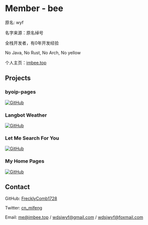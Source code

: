 # Member - bee



原名: wyf



名字来源：原名绰号



全栈开发者，有0年开发经验

No Java, No Rust, No Arch, No yellow




个人主页：[imbee.top](http://imbee.top)

## Projects



### byoip-pages



[![GitHub](https://socialify.git.ci/FrecklyComb1728/byoip-pages/image?custom_language=Nuxt&description=1&font=JetBrains+Mono&forks=1&issues=1&language=1&name=1&owner=1&pattern=Plus&pulls=1&stargazers=1&theme=Auto)](https://github.com/FrecklyComb1728/byoip-pages)



### Langbot Weather



[![GitHub](https://socialify.git.ci/FrecklyComb1728/Langbot_Weather/image?custom_language=Python&description=1&font=JetBrains+Mono&forks=1&issues=1&language=1&name=1&owner=1&pattern=Plus&pulls=1&stargazers=1&theme=Auto)](https://github.com/FrecklyComb1728/Langbot_Weather)



### Let Me Search For You



[![GitHub](https://socialify.git.ci/FrecklyComb1728/Let-Me-Search-For-You/image?custom_description=%E8%AE%A9%E6%88%91%E4%B8%BA%E4%BD%A0%E6%90%9C%E7%B4%A2&custom_language=HTML&description=1&font=JetBrains+Mono&forks=1&issues=1&language=1&name=1&owner=1&pattern=Plus&pulls=1&stargazers=1&theme=Auto)](https://github.com/FrecklyComb1728/Let-Me-Search-For-You)



### My Home Pages



[![GitHub](https://socialify.git.ci/FrecklyComb1728/home/image?description=1&font=JetBrains+Mono&forks=1&issues=1&language=1&name=1&owner=1&pattern=Plus&pulls=1&stargazers=1&theme=Auto)](https://github.com/FrecklyComb1728/home)

## Contact



GitHub: [FrecklyComb1728](https://github.com/FrecklyComb1728)



Twitter: [cn_mifeng](https://twitter.com/cn_mifeng)



Email: me@imbee.top / wdsjwyf@gmail.com / wdsjwyf@foxmail.com
